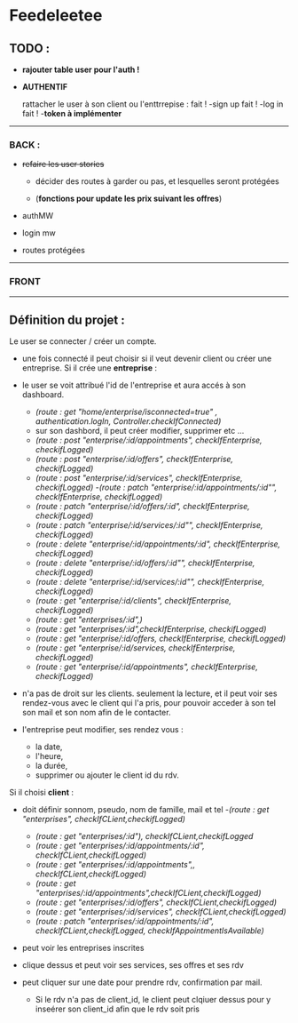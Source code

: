 # Feedeleetee

## TODO :

- **rajouter table user pour l'auth !**

- **AUTHENTIF**

  rattacher le user à son client ou l'enttrrepise : fait !
  -sign up fait ! 
  -log in fait ! 
  -**token à implémenter** 

---

### BACK :

- ~~refaire les user stories~~

  - décider des routes à garder ou pas, et lesquelles seront protégées

  - (**fonctions pour update les prix suivant les offres**)

- authMW

- login mw

- routes protégées

---

### FRONT

---

## Définition du projet :

Le user se connecter / créer un compte.


- une fois connecté il peut choisir si il veut devenir client ou créer une entreprise.
Si il crée une **entreprise** :

- le user se voit attribué l'id de l'entreprise et aura accés à son dashboard.
    - *(route : get "home/enterprise/isconnected=true" , authentication.logIn, Controller.checkIfConnected)*
    - sur son dashbord, il peut créer modifier, supprimer etc ...
    - *(route : post "enterprise/:id/appointments", checkIfEnterprise, checkifLogged)*
    - *(route : post "enterprise/:id/offers", checkIfEnterprise, checkifLogged)*
    - *(route : post "enterprise/:id/services", checkIfEnterprise, checkifLogged)*
    -*(route : patch "enterprise/:id/appointments/:id"", checkIfEnterprise, checkifLogged)*
    - *(route : patch "enterprise/:id/offers/:id", checkIfEnterprise, checkifLogged)*
    - *(route : patch "enterprise/:id/services/:id"", checkIfEnterprise, checkifLogged)*
    - *(route : delete "enterprise/:id/appointments/:id", checkIfEnterprise, checkifLogged)*
    - *(route : delete "enterprise/:id/offers/:id"", checkIfEnterprise, checkifLogged)*
    - *(route : delete "enterprise/:id/services/:id"", checkIfEnterprise, checkifLogged)*
    - *(route : get "enterprise/:id/clients", checkIfEnterprise, checkifLogged)*
    - *(route : get "enterprises/:id",)*
    - *(route : get "enterprises/:id",checkIfEnterprise, checkifLogged)*
    - *(route : get "enterprise/:id/offers, checkIfEnterprise, checkifLogged)*
    - *(route : get "enterprise/:id/services, checkIfEnterprise, checkifLogged)*
    - *(route : get "enterprise/:id/appointments", checkIfEnterprise, checkifLogged)*
- n'a pas de droit sur les clients. seulement la lecture, et il peut voir ses rendez-vous avec le client qui l'a pris, pour pouvoir acceder à son tel son mail et son nom afin de le contacter.
- l'entreprise peut modifier, ses rendez vous :
    - la date,
    - l'heure,
    - la durée,
    - supprimer ou ajouter le client id du rdv.

Si il choisi **client** :

- doit définir sonnom, pseudo, nom de famille, mail et tel
    -*(route : get "enterprises", checkIfCLient,checkifLogged)*
    - *(route : get "enterprises/:id"), checkIfCLient,checkifLogged*
    - *(route : get "enterprises/:id/appointments/:id", checkIfCLient,checkifLogged)*
    - *(route : get "enterprises/:id/appointments",, checkIfCLient,checkifLogged)*
    - *(route : get "enterprises/:id/appointments",checkIfCLient,checkifLogged)*
    - *(route : get "enterprises/:id/offers", checkIfCLient,checkifLogged)*
    - *(route : get "enterprises/:id/services", checkIfCLient,checkifLogged)*
    - *(route : patch "enterprises/:id/appointments/:id", checkIfCLient,checkifLogged, checkIfAppointmentIsAvailable)*


- peut voir les entreprises inscrites
- clique dessus et peut voir ses services, ses offres et ses rdv
- peut cliquer sur une date pour prendre rdv, confirmation par mail.
  - Si le rdv n'a pas de client_id, le client peut clqiuer dessus pour y inseérer son client_id afin que le rdv soit pris
